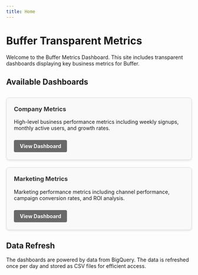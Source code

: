 ```yaml
---
title: Home
---
```


# Buffer Transparent Metrics

Welcome to the Buffer Metrics Dashboard. This site includes transparent dashboards displaying key business metrics for Buffer.

## Available Dashboards

<div class="dashboard-links">
  <div class="dashboard-card">
    <h3>Company Metrics</h3>
    <p>High-level business performance metrics including weekly signups, monthly active users, and growth rates.</p>
    <a href="/company-metrics" class="dashboard-button">View Dashboard</a>
  </div>
  
  <div class="dashboard-card">
    <h3>Marketing Metrics</h3>
    <p>Marketing performance metrics including channel performance, campaign conversion rates, and ROI analysis.</p>
    <a href="/marketing-metrics" class="dashboard-button">View Dashboard</a>
  </div>
</div>

## Data Refresh

The dashboards are powered by data from BigQuery. The data is refreshed once per day and stored as CSV files for efficient access.

<style>
.dashboard-links {
  display: flex;
  flex-wrap: wrap;
  gap: 20px;
  margin: 30px 0;
}

.dashboard-card {
  flex: 1;
  min-width: 300px;
  border: 1px solid #ddd;
  border-radius: 8px;
  padding: 20px;
  background-color: #f9f9f9;
  box-shadow: 0 2px 5px rgba(0,0,0,0.1);
}

.dashboard-card h3 {
  margin-top: 0;
  color: #333;
}

.dashboard-button {
  display: inline-block;
  background-color: #696969;
  color: white !important;
  padding: 8px 16px;
  border-radius: 4px;
  text-decoration: none;
  margin-top: 10px;
  font-weight: bold;
  transition: background-color 0.2s, color 0.2s;
  text-shadow: 0 1px 1px rgba(0,0,0,0.2);
}

.dashboard-button:hover {
  background-color: rgb(240, 241, 245);
  color: #333 !important;
}
</style>
